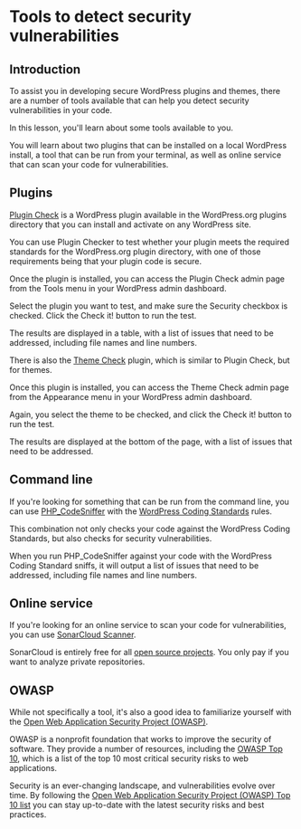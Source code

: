 # Tools to detect security vulnerabilities

## Introduction

To assist you in developing secure WordPress plugins and themes, there are a number of tools available that can help you detect security vulnerabilities in your code. 

In this lesson, you'll learn about some tools available to you.

You will learn about two plugins that can be installed on a local WordPress install, a tool that can be run from your terminal, as well as online service that can scan your code for vulnerabilities.

## Plugins

[Plugin Check](https://wordpress.org/plugins/plugin-check/) is a WordPress plugin available in the WordPress.org plugins directory that you can install and activate on any WordPress site.  

You can use Plugin Checker to test whether your plugin meets the required standards for the WordPress.org plugin directory, with one of those requirements being that your plugin code is secure.

Once the plugin is installed, you can access the Plugin Check admin page from the Tools menu in your WordPress admin dashboard.

Select the plugin you want to test, and make sure the Security checkbox is checked. Click the Check it! button to run the test.

The results are displayed in a table, with a list of issues that need to be addressed, including file names and line numbers.

There is also the [Theme Check](https://wordpress.org/plugins/theme-check/) plugin, which is similar to Plugin Check, but for themes.

Once this plugin is installed, you can access the Theme Check admin page from the Appearance menu in your WordPress admin dashboard.

Again, you select the theme to be checked, and click the Check it! button to run the test.

The results are displayed at the bottom of the page, with a list of issues that need to be addressed.

## Command line

If you're looking for something that can be run from the command line, you can use [PHP_CodeSniffer](https://github.com/PHPCSStandards/PHP_CodeSniffer) with the [WordPress Coding Standards](https://github.com/WordPress/WordPress-Coding-Standards) rules. 

This combination not only checks your code against the WordPress Coding Standards, but also checks for security vulnerabilities.

When you run PHP_CodeSniffer against your code with the WordPress Coding Standard sniffs, it will output a list of issues that need to be addressed, including file names and line numbers.

## Online service

If you're looking for an online service to scan your code for vulnerabilities, you can use [SonarCloud Scanner](https://www.sonarsource.com/). 

SonarCloud is entirely free for all [open source projects](https://www.sonarsource.com/open-source-editions/). You only pay if you want to analyze private repositories.

## OWASP

While not specifically a tool, it's also a good idea to familiarize yourself with the [Open Web Application Security Project (OWASP)](https://owasp.org/).

OWASP is a nonprofit foundation that works to improve the security of software. They provide a number of resources, including the [OWASP Top 10](https://owasp.org/www-project-top-ten/), which is a list of the top 10 most critical security risks to web applications.

Security is an ever-changing landscape, and vulnerabilities evolve over time. By following the [Open Web Application Security Project (OWASP) Top 10 list](https://owasp.org/www-project-top-ten/) you can stay up-to-date with the latest security risks and best practices.
